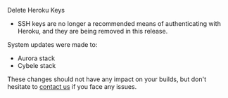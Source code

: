 Delete Heroku Keys

* SSH keys are no longer a recommended means of authenticating with Heroku, and they are being removed in this release.

System updates were made to:

 * Aurora stack
 * Cybele stack

These changes should not have any impact on your builds, but don't hesitate to [contact us](https://snap-ci.com/contact-us) if you face any issues.

